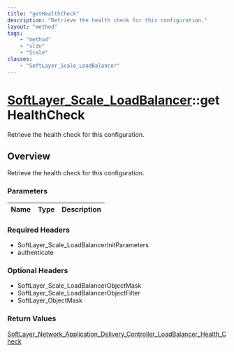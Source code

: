```yaml
---
title: "getHealthCheck"
description: "Retrieve the health check for this configuration."
layout: "method"
tags:
    - "method"
    - "sldn"
    - "Scale"
classes:
    - "SoftLayer_Scale_LoadBalancer"
---
```

# [SoftLayer_Scale_LoadBalancer](/reference/services/SoftLayer_Scale_LoadBalancer)::getHealthCheck

Retrieve the health check for this configuration.


## Overview 
Retrieve the health check for this configuration.

### Parameters 
|Name | Type | Description |
| --- | --- | --- |


### Required Headers
* SoftLayer_Scale_LoadBalancerInitParameters
* authenticate

### Optional Headers
* SoftLayer_Scale_LoadBalancerObjectMask
* SoftLayer_Scale_LoadBalancerObjectFilter
* SoftLayer_ObjectMask

### Return Values
<a href='/reference/datatypes/SoftLayer_Network_Application_Delivery_Controller_LoadBalancer_Health_Check'>SoftLayer_Network_Application_Delivery_Controller_LoadBalancer_Health_Check </a>

